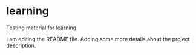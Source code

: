 # learning
Testing material for learning

I am editing the README file. Adding some more details about the project description.
